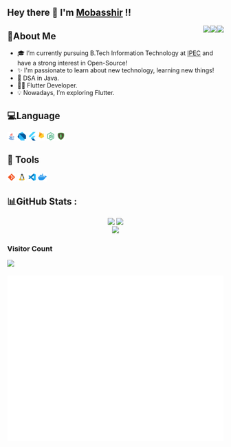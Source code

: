 ## Hey there :wave: I'm [Mobasshir](https://www.linkedin.com/in/imobasshir/) !!

<a href="https://www.linkedin.com/in/imobasshir/"><img src="https://img.icons8.com/cute-clipart/64/000000/linkedin.png" align="right"/></a> <a href="https://twitter.com/imobasshir"><img src="https://img.icons8.com/cute-clipart/64/000000/twitter.png" align="right"/></a> <a href="https://www.instagram.com/mobasshir_code/"> <img src="https://img.icons8.com/cute-clipart/64/000000/instagram-new.png" align="right"/> </a>

## :wave:About Me

- 🎓 I’m currently pursuing B.Tech Information Technology at <a href="https://www.ipec.org.in/">IPEC</a> and have a strong interest in Open-Source! <br>
- ✨ I'm passionate to learn about new technology, learning new things! <br>
- 📖 DSA in Java. <br>
- 👨‍💻 Flutter Developer. <br>
- 💡 Nowadays, I’m exploring Flutter. <br>

## 💻Language <br>
<code><img height="20" width="20" src="https://github.com/imobasshir/imobasshir/raw/main/assets/images/java.png"></code>
<code><img height="20" width="20" src="https://github.com/imobasshir/imobasshir/raw/main/assets/images/dart.png"></code>
<code><img height="20" width="20" src="https://github.com/imobasshir/imobasshir/raw/main/assets/images/flutter.png"></code>
<code><img height="20" width="15" src="https://github.com/imobasshir/imobasshir/raw/main/assets/images/firebase.png"></code>
<code><img height="20" width="20" src="https://github.com/imobasshir/imobasshir/raw/main/assets/images/node-js.png"></code>
<code><img height="20" width="20" src="https://github.com/imobasshir/imobasshir/raw/main/assets/images/mongodb.png"></code>


## 🔧 Tools <br>
<code><img height="20" width="20" src="https://github.com/imobasshir/imobasshir/raw/main/assets/images/git.png"></code>
<code><img height="20" width="20" src="https://github.com/imobasshir/imobasshir/raw/main/assets/images/linux.png"></code>
<code><img height="20" width="20" src="https://github.com/imobasshir/imobasshir/raw/main/assets/images/code.png"></code>
<code><img height="20" width="20" src="https://github.com/imobasshir/imobasshir/raw/main/assets/images/docker.png"></code>

<!-- ## 💻Tech Stack

- 💻 &nbsp; ![Java](https://img.shields.io/badge/-Java-333333?style=flat&logo=Java&logoColor=007396)
- 🌐 &nbsp; ![HTML](https://img.shields.io/badge/-HTML5-333333?style=flat&logo=HTML5) ![CSS](https://img.shields.io/badge/-CSS-333333?style=flat&logo=CSS3&logoColor=1572B6)
- 📱 &nbsp; ![Flutter](https://img.shields.io/badge/Flutter-333333?style=flat&logo=flutter) ![Dart](https://img.shields.io/badge/Dart-333333?style=flat&logo=dart)
- 🛢 &nbsp; ![MySQL](https://img.shields.io/badge/-MySQL-333333?style=flat&logo=mysql)
- ⚙️ &nbsp; ![Git](https://img.shields.io/badge/-Git-333333?style=flat&logo=git) ![GitHub](https://img.shields.io/badge/-GitHub-333333?style=flat&logo=github) ![Markdown](https://img.shields.io/badge/-Markdown-333333?style=flat&logo=markdown) ![Linux](https://img.shields.io/badge/Linux-333333?style=flat&logo=linux) ![Docker](https://img.shields.io/badge/Docker-333333?style=flat&logo=docker)
- 🔧 &nbsp; ![Visual Studio Code](https://img.shields.io/badge/-Visual%20Studio%20Code-333333?style=flat&logo=visual-studio-code&logoColor=007ACC) -->

## 📊GitHub Stats :

<p align="center">
	<img width="48%" src="https://github-readme-stats.vercel.app/api?username=imobasshir&show_icons=true&theme=radical&hide_border=true&count_private=true&include_all_commits=true" />
  <img width="48%" src="https://github-readme-streak-stats.herokuapp.com/?user=imobasshir&theme=radical&hide_border=true" /> <br>
	<img width="40%" src="https://github-readme-stats.vercel.app/api/top-langs/?username=imobasshir&theme=radical&hide_border=true&include_all_commits=true&count_private=true&layout=compact&langs_count=6" />
</p>

<!-- ### Contribution Graph -->

<!-- <img width="100%" alt="Mobasshir's Activity Graph" src="https://activity-graph.herokuapp.com/graph?username=imobasshir&theme=xcode" /></a> -->

### Visitor Count

<img src="https://profile-counter.glitch.me/imobasshir/count.svg">
<br/><br/>
<img src="https://github.com/imobasshir/imobasshir/blob/main/github-metrics.svg">
<!-- 
---
[![](https://visitcount.itsvg.in/api?id=imobasshir&icon=0&color=0)](https://visitcount.itsvg.in) -->

